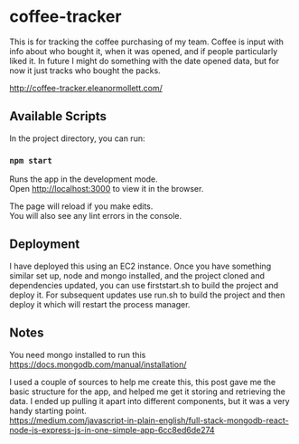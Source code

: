# coffee-tracker

This is for tracking the coffee purchasing of my team. Coffee is input with info about who bought it, when it was opened, and if people particularly liked it. In future I might do something with the date opened data, but for now it just tracks who bought the packs.

http://coffee-tracker.eleanormollett.com/


## Available Scripts

In the project directory, you can run:

### `npm start`

Runs the app in the development mode.<br>
Open [http://localhost:3000](http://localhost:3000) to view it in the browser.

The page will reload if you make edits.<br>
You will also see any lint errors in the console.

## Deployment
I have deployed this using an EC2 instance. Once you have something similar set up, node and mongo installed, and the project cloned and dependencies updated, you can use firststart.sh to build the project and deploy it. For subsequent updates use run.sh to build the project and then deploy it which will restart the process manager.

## Notes

You need mongo installed to run this
https://docs.mongodb.com/manual/installation/

I used a couple of sources to help me create this, this post gave me the basic structure for the app, and helped me get it storing and retrieving the data. I ended up pulling it apart into different components, but it was a very handy starting point.<br>
https://medium.com/javascript-in-plain-english/full-stack-mongodb-react-node-js-express-js-in-one-simple-app-6cc8ed6de274
